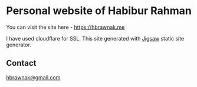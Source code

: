 # Personal website of Habibur Rahman

You can visit the site here - <https://hbrawnak.me>

I have used cloudflare for SSL. This site generated with [Jigsaw](http://jigsaw.tighten.co/) static site generator.

## Contact
hbrawnak@gmail.com
